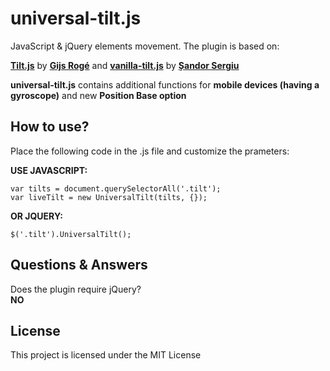 # universal-tilt.js

JavaScript & jQuery elements movement.
The plugin is based on:

**[Tilt.js](https://gijsroge.github.io/tilt.js/)** by **[Gijs Rogé](https://twitter.com/GijsRoge)** and **[vanilla-tilt.js](https://micku7zu.github.io/vanilla-tilt.js/index.html)** by **[Șandor Sergiu](https://github.com/micku7zu)**

**universal-tilt.js** contains additional functions for **mobile devices (having a gyroscope)** and new **Position Base option**



## How to use?

Place the following code in the .js file and customize the prameters:

**USE JAVASCRIPT:**

```
var tilts = document.querySelectorAll('.tilt');
var liveTilt = new UniversalTilt(tilts, {});
```

**OR JQUERY:**

```
$('.tilt').UniversalTilt();
```

## Questions & Answers

Does the plugin require jQuery?   
**NO**

## License

This project is licensed under the MIT License
